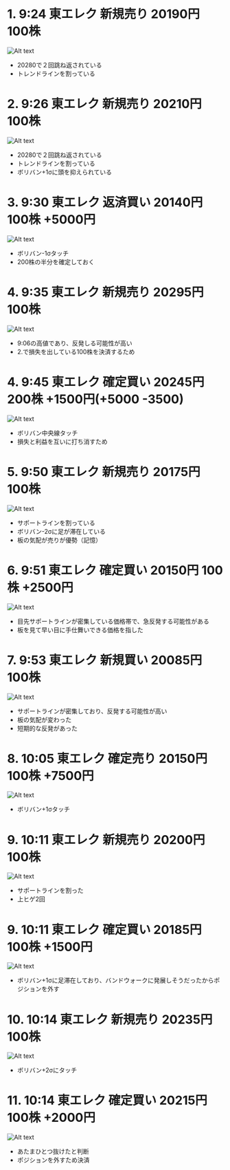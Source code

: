 
# 1. 9:24 東エレク 新規売り 20190円 100株
![Alt text](image.png)
* 20280で２回跳ね返されている
* トレンドラインを割っている

# 2. 9:26 東エレク 新規売り 20210円 100株
![Alt text](image-1.png)
* 20280で２回跳ね返されている
* トレンドラインを割っている
* ボリバン+1σに頭を抑えられている

# 3. 9:30 東エレク 返済買い 20140円 100株 +5000円
![Alt text](image-2.png)
* ボリバン-1σタッチ
* 200株の半分を確定しておく

# 4. 9:35 東エレク 新規売り 20295円 100株
![Alt text](image-3.png)
* 9:06の高値であり、反発しる可能性が高い
* 2.で損失を出している100株を決済するため


# 4. 9:45 東エレク 確定買い 20245円 200株 +1500円(+5000 -3500)
![Alt text](image-4.png)
* ボリバン中央線タッチ
* 損失と利益を互いに打ち消すため

# 5. 9:50 東エレク 新規売り 20175円 100株
![Alt text](image-5.png)
* サポートラインを割っている
* ボリバン-2σに足が滞在している
* 板の気配が売りが優勢（記憶）

# 6. 9:51 東エレク 確定買い 20150円 100株 +2500円
![Alt text](image-6.png)
* 目先サポートラインが密集している価格帯で、急反発する可能性がある
* 板を見て早い目に手仕舞いできる価格を指した

# 7. 9:53 東エレク 新規買い 20085円 100株
![Alt text](image-7.png)
* サポートラインが密集しており、反発する可能性が高い
* 板の気配が変わった
* 短期的な反発があった

# 8. 10:05 東エレク 確定売り 20150円 100株 +7500円
![Alt text](image-8.png)
* ボリバン+1σタッチ

# 9. 10:11 東エレク 新規売り 20200円 100株
![Alt text](image-9.png)
* サポートラインを割った
* 上ヒゲ2回


# 9. 10:11 東エレク 確定買い 20185円 100株 +1500円
![Alt text](image-9.png)
* ボリバン+1σに足滞在しており、バンドウォークに発展しそうだったからポジションを外す

# 10. 10:14 東エレク 新規売り 20235円 100株 
![Alt text](image-10.png)
* ボリバン+2σにタッチ

# 11. 10:14 東エレク 確定買い 20215円 100株 +2000円
![Alt text](image-10.png)
* あたまひとつ抜けたと判断
* ポジションを外すため決済




